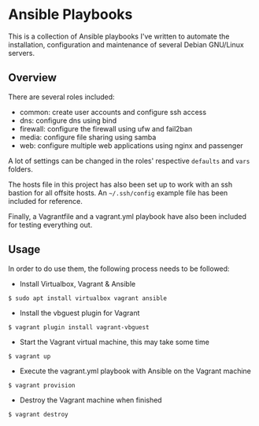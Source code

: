 # Ansible Playbooks
This is a collection of Ansible playbooks I've written to automate the installation, configuration and maintenance of several Debian GNU/Linux servers.

## Overview

There are several roles included:
- common: create user accounts and configure ssh access
- dns: configure dns using bind
- firewall: configure the firewall using ufw and fail2ban
- media: configure file sharing using samba
- web: configure multiple web applications using nginx and passenger

A lot of settings can be changed in the roles' respective `defaults` and `vars` folders.

The hosts file in this project has also been set up to work with an ssh bastion for all offsite hosts.
An `~/.ssh/config` example file has been included for reference.

Finally, a Vagrantfile and a vagrant.yml playbook have also been included for testing everything out.

## Usage

In order to do use them, the following process needs to be followed:
- Install Virtualbox, Vagrant & Ansible
```
$ sudo apt install virtualbox vagrant ansible
```
- Install the vbguest plugin for Vagrant
```
$ vagrant plugin install vagrant-vbguest
```
- Start the Vagrant virtual machine, this may take some time
```
$ vagrant up
```
- Execute the vagrant.yml playbook with Ansible on the Vagrant machine
```
$ vagrant provision
```
- Destroy the Vagrant machine when finished
```
$ vagrant destroy
```

